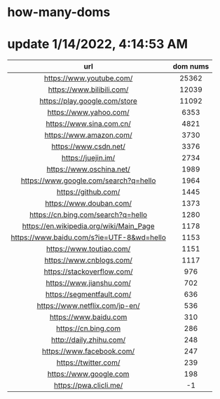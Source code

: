 # how-many-doms

# update 1/14/2022, 4:14:53 AM

url | dom nums
:-: | :-:
https://www.youtube.com/ | 25362
https://www.bilibili.com/ | 12039
https://play.google.com/store | 11092
https://www.yahoo.com/ | 6353
https://www.sina.com.cn/ | 4821
https://www.amazon.com/ | 3730
https://www.csdn.net/ | 3376
https://juejin.im/ | 2734
https://www.oschina.net/ | 1989
https://www.google.com/search?q=hello | 1964
https://github.com/ | 1445
https://www.douban.com/ | 1373
https://cn.bing.com/search?q=hello | 1280
https://en.wikipedia.org/wiki/Main_Page | 1178
https://www.baidu.com/s?ie=UTF-8&wd=hello | 1153
https://www.toutiao.com/ | 1151
https://www.cnblogs.com/ | 1117
https://stackoverflow.com/ | 976
https://www.jianshu.com/ | 702
https://segmentfault.com/ | 636
https://www.netflix.com/jp-en/ | 536
https://www.baidu.com | 310
https://cn.bing.com | 286
http://daily.zhihu.com/ | 248
https://www.facebook.com/ | 247
https://twitter.com/ | 239
https://www.google.com | 198
https://pwa.clicli.me/ | -1

